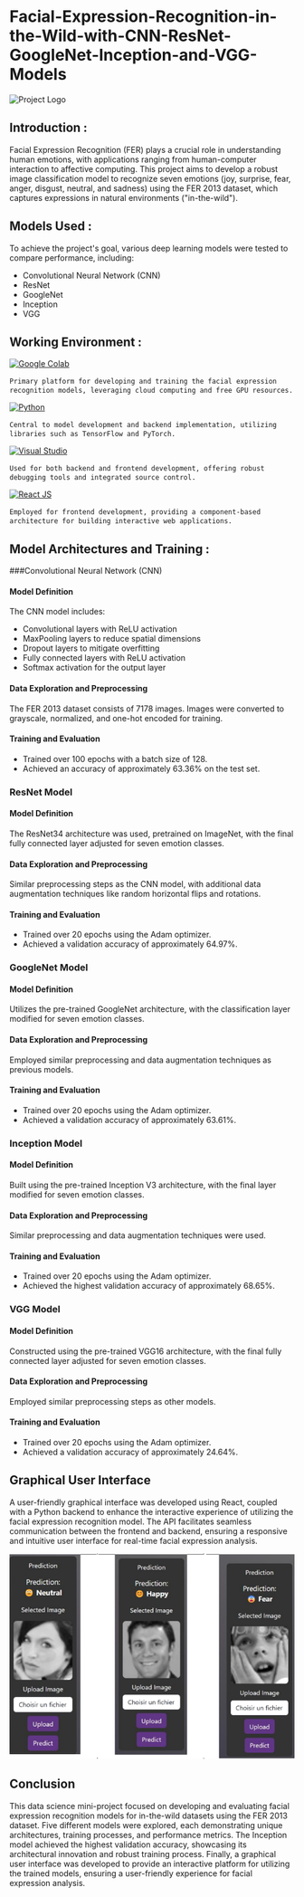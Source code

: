 # Facial-Expression-Recognition-in-the-Wild-with-CNN-ResNet-GoogleNet-Inception-and-VGG-Models
![Project Logo](https://github.com/SBJ2000/Facial-Expression-Recognition-in-the-Wild-with-CNN-ResNet-GoogleNet-Inception-and-VGG-Models/blob/main/Images/Logo.jpg)
## Introduction :
Facial Expression Recognition (FER) plays a crucial role in understanding human emotions, with applications ranging from human-computer interaction to affective computing. This project aims to develop a robust image classification model to recognize seven emotions (joy, surprise, fear, anger, disgust, neutral, and sadness) using the FER 2013 dataset, which captures expressions in natural environments ("in-the-wild").
## Models Used :
To achieve the project's goal, various deep learning models were tested to compare performance, including:

* Convolutional Neural Network (CNN)
* ResNet
* GoogleNet
* Inception
* VGG
## Working Environment :

[![Google Colab](https://img.shields.io/badge/Google%20Colab-Primary%20Platform-FFD700)](https://colab.research.google.com/)
    
    Primary platform for developing and training the facial expression recognition models, leveraging cloud computing and free GPU resources.
[![Python](https://img.shields.io/badge/Python-Central%20to%20Development-3776AB)](https://www.python.org/)

    Central to model development and backend implementation, utilizing libraries such as TensorFlow and PyTorch.

[![Visual Studio](https://img.shields.io/badge/Visual%20Studio-Backend%20%26%20Frontend%20Development-5C2D91)](https://visualstudio.microsoft.com/)

    Used for both backend and frontend development, offering robust debugging tools and integrated source control.
[![React JS](https://img.shields.io/badge/React%20JS-Frontend%20Development-61DAFB)](https://reactjs.org/)
    
    Employed for frontend development, providing a component-based architecture for building interactive web applications.

## Model Architectures and Training :
###Convolutional Neural Network (CNN)

#### Model Definition
The CNN model includes:

* Convolutional layers with ReLU activation
* MaxPooling layers to reduce spatial dimensions
* Dropout layers to mitigate overfitting
* Fully connected layers with ReLU activation
* Softmax activation for the output layer

#### Data Exploration and Preprocessing

The FER 2013 dataset consists of 7178 images. Images were converted to grayscale, normalized, and one-hot encoded for training.

#### Training and Evaluation
* Trained over 100 epochs with a batch size of 128.
* Achieved an accuracy of approximately 63.36% on the test set.

### ResNet Model
#### Model Definition
The ResNet34 architecture was used, pretrained on ImageNet, with the final fully connected layer adjusted for seven emotion classes.

#### Data Exploration and Preprocessing

Similar preprocessing steps as the CNN model, with additional data augmentation techniques like random horizontal flips and rotations.

#### Training and Evaluation
* Trained over 20 epochs using the Adam optimizer.
* Achieved a validation accuracy of approximately 64.97%.

### GoogleNet Model
#### Model Definition

Utilizes the pre-trained GoogleNet architecture, with the classification layer modified for seven emotion classes.

#### Data Exploration and Preprocessing
Employed similar preprocessing and data augmentation techniques as previous models.

#### Training and Evaluation
* Trained over 20 epochs using the Adam optimizer.
* Achieved a validation accuracy of approximately 63.61%.

### Inception Model
#### Model Definition

Built using the pre-trained Inception V3 architecture, with the final layer modified for seven emotion classes.

#### Data Exploration and Preprocessing

Similar preprocessing and data augmentation techniques were used.

#### Training and Evaluation
* Trained over 20 epochs using the Adam optimizer.
* Achieved the highest validation accuracy of approximately 68.65%.

### VGG Model
#### Model Definition

Constructed using the pre-trained VGG16 architecture, with the final fully connected layer adjusted for seven emotion classes.

#### Data Exploration and Preprocessing

Employed similar preprocessing steps as other models.

#### Training and Evaluation

* Trained over 20 epochs using the Adam optimizer.
* Achieved a validation accuracy of approximately 24.64%.

## Graphical User Interface

A user-friendly graphical interface was developed using React, coupled with a Python backend to enhance the interactive experience of utilizing the facial expression recognition model. The API facilitates seamless communication between the frontend and backend, ensuring a responsive and intuitive user interface for real-time facial expression analysis.

![GUI](https://github.com/SBJ2000/Facial-Expression-Recognition-in-the-Wild-with-CNN-ResNet-GoogleNet-Inception-and-VGG-Models/blob/main/Images/GUI.png)

## Conclusion
This data science mini-project focused on developing and evaluating facial expression recognition models for in-the-wild datasets using the FER 2013 dataset. Five different models were explored, each demonstrating unique architectures, training processes, and performance metrics. The Inception model achieved the highest validation accuracy, showcasing its architectural innovation and robust training process. Finally, a graphical user interface was developed to provide an interactive platform for utilizing the trained models, ensuring a user-friendly experience for facial expression analysis.
